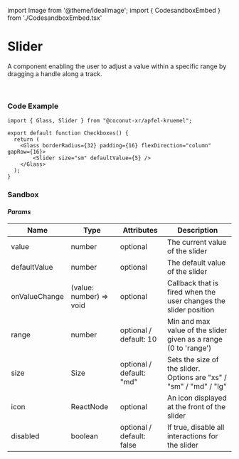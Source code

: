 import Image from '@theme/IdealImage';
import { CodesandboxEmbed } from './CodesandboxEmbed.tsx'

# Slider

A component enabling the user to adjust a value within a specific range by dragging a handle along a track.

<!-- [Interactive Example](https://coconut-xr.github.io/apfel-kruemel/examples/#/sliders) | [CodeSandbox](https://codesandbox.io/s/apfel-kruemel-examples-ld9xk5?file=/src/pages/Sliders.tsx) -->

<div style={{display: "flex"}}>
  <Image img={require('@site/static/images/sliders.png')} style={{width: "73.1%"}}/>
  <Image img={require('@site/static/images/xr3.gif')} style={{width: "26.9%"}}/>
</div>

### Code Example

```tsx
import { Glass, Slider } from "@coconut-xr/apfel-kruemel";

export default function Checkboxes() {
  return (
    <Glass borderRadius={32} padding={16} flexDirection="column" gapRow={16}>
        <Slider size="sm" defaultValue={5} />
    </Glass>
  );
}
```

### Sandbox

<CodesandboxEmbed defaultPath="sliders"/>

#### _Params_

| Name   | Type    | Attributes               | Description        |
|------- |-------- |------------------------- |------------------- |
| value  | number  | optional  | The current value of the slider |
| defaultValue  | number  | optional  | The default value of the slider |
| onValueChange  | (value: number) => void  | optional | Callback that is fired when the user changes the slider position |
| range  | number  | optional / default: 10  | Min and max value of the slider given as a range (0 to 'range') |
| size  | Size  | optional / default: "md"  | Sets the size of the slider. Options are "xs" / "sm" / "md" / "lg" |
| icon  | ReactNode  | optional  | An icon displayed at the front of the slider |
| disabled  | boolean  | optional / default: false  | If true, disable all interactions for the slider |

